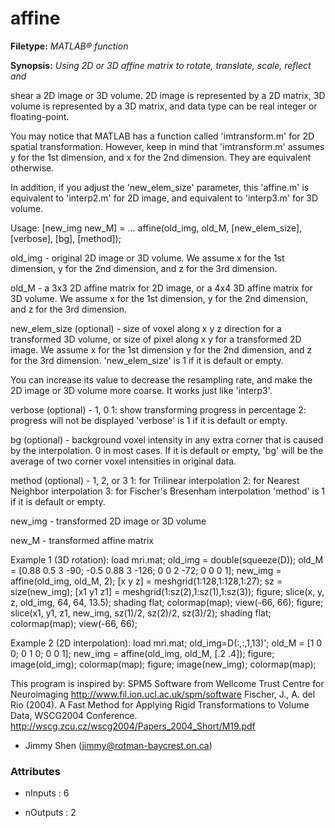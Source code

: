 # affine

**Filetype:** _MATLAB&reg; function_

**Synopsis:** _Using 2D or 3D affine matrix to rotate, translate, scale, reflect and_

shear a 2D image or 3D volume. 2D image is represented by a 2D matrix,
3D volume is represented by a 3D matrix, and data type can be real
integer or floating-point.

You may notice that MATLAB has a function called 'imtransform.m' for
2D spatial transformation. However, keep in mind that 'imtransform.m'
assumes y for the 1st dimension, and x for the 2nd dimension. They are
equivalent otherwise.

In addition, if you adjust the 'new_elem_size' parameter, this 'affine.m'
is equivalent to 'interp2.m' for 2D image, and equivalent to 'interp3.m'
for 3D volume.

Usage: [new_img new_M] = ...
affine(old_img, old_M, [new_elem_size], [verbose], [bg], [method]);

old_img  -	original 2D image or 3D volume. We assume x for the 1st
dimension, y for the 2nd dimension, and z for the 3rd
dimension.

old_M  -	a 3x3 2D affine matrix for 2D image, or a 4x4 3D affine
matrix for 3D volume. We assume x for the 1st dimension,
y for the 2nd dimension, and z for the 3rd dimension.

new_elem_size (optional)  -  size of voxel along x y z direction for
a transformed 3D volume, or size of pixel along x y for
a transformed 2D image. We assume x for the 1st dimension
y for the 2nd dimension, and z for the 3rd dimension.
'new_elem_size' is 1 if it is default or empty.

You can increase its value to decrease the resampling rate,
and make the 2D image or 3D volume more coarse. It works
just like 'interp3'.

verbose (optional) - 1, 0
1:  show transforming progress in percentage
2:  progress will not be displayed
'verbose' is 1 if it is default or empty.

bg (optional)  -	background voxel intensity in any extra corner that
is caused by the interpolation. 0 in most cases. If it is
default or empty, 'bg' will be the average of two corner
voxel intensities in original data.

method (optional)  -	1, 2, or 3
1:  for Trilinear interpolation
2:  for Nearest Neighbor interpolation
3:  for Fischer's Bresenham interpolation
'method' is 1 if it is default or empty.

new_img  -	transformed 2D image or 3D volume

new_M  -	transformed affine matrix

Example 1 (3D rotation):
load mri.mat;   old_img = double(squeeze(D));
old_M = [0.88 0.5 3 -90; -0.5 0.88 3 -126; 0 0 2 -72; 0 0 0 1];
new_img = affine(old_img, old_M, 2);
[x y z] = meshgrid(1:128,1:128,1:27);
sz = size(new_img);
[x1 y1 z1] = meshgrid(1:sz(2),1:sz(1),1:sz(3));
figure; slice(x, y, z, old_img, 64, 64, 13.5);
shading flat; colormap(map); view(-66, 66);
figure; slice(x1, y1, z1, new_img, sz(1)/2, sz(2)/2, sz(3)/2);
shading flat; colormap(map); view(-66, 66);

Example 2 (2D interpolation):
load mri.mat;   old_img=D(:,:,1,13)';
old_M = [1 0 0; 0 1 0; 0 0 1];
new_img = affine(old_img, old_M, [.2 .4]);
figure; image(old_img); colormap(map);
figure; image(new_img); colormap(map);

This program is inspired by:
SPM5 Software from Wellcome Trust Centre for Neuroimaging
http://www.fil.ion.ucl.ac.uk/spm/software
Fischer, J., A. del Rio (2004). A Fast Method for Applying Rigid
Transformations to Volume Data, WSCG2004 Conference.
http://wscg.zcu.cz/wscg2004/Papers_2004_Short/M19.pdf

- Jimmy Shen (jimmy@rotman-baycrest.on.ca)


### Attributes


- nInputs : 6

- nOutputs : 2
